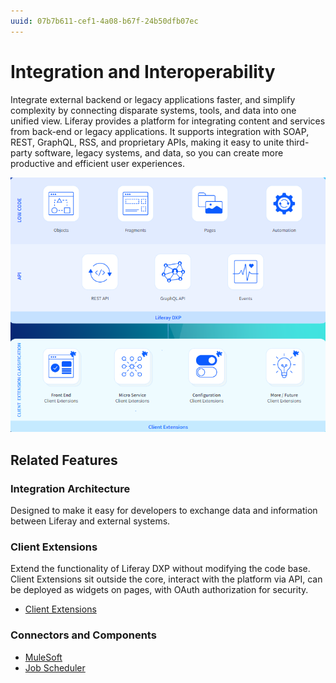 ```yaml
---
uuid: 07b7b611-cef1-4a08-b67f-24b50dfb07ec
---
```


# Integration and Interoperability

Integrate external backend or legacy applications faster, and simplify complexity by connecting disparate systems, tools, and data into one unified view. Liferay provides a platform for integrating content and services from back-end or legacy applications. It supports integration with SOAP, REST, GraphQL, RSS, and proprietary APIs, making it easy to unite third-party software, legacy systems,
and data, so you can create more productive and efficient user experiences.

![Liferay's low code and API features are a part of Liferay DXP, while Client Extensions can exist outside of the DXP environment.](./integration-and-interoperability/images/01.png)

## Related Features

### Integration Architecture

Designed to make it easy for developers to exchange data and information between Liferay and external systems.

### Client Extensions

Extend the functionality of Liferay DXP without modifying the code base. Client Extensions sit outside the core, interact with the platform via API, can be deployed as widgets on pages, with OAuth authorization for security.

* [Client Extensions](https://learn.liferay.com/w/dxp/building-applications/client-extensions)

### Connectors and Components

* [MuleSoft](https://learn.liferay.com/w/commerce/add-ons-and-connectors/mulesoft)
* [Job Scheduler](https://learn.liferay.com/w/dxp/building-applications/core-frameworks/job-scheduler-framework)
